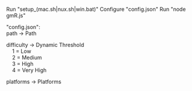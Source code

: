 Run "setup_(mac.sh|nux.sh|win.bat)"
Configure "config.json"
Run "node gmR.js"  
  
"config.json":  
path -> Path  
  
difficulty -> Dynamic Threshold  
&nbsp;&nbsp;&nbsp;&nbsp;1 = Low  
&nbsp;&nbsp;&nbsp;&nbsp;2 = Medium  
&nbsp;&nbsp;&nbsp;&nbsp;3 = High  
&nbsp;&nbsp;&nbsp;&nbsp;4 = Very High  

platforms -> Platforms
